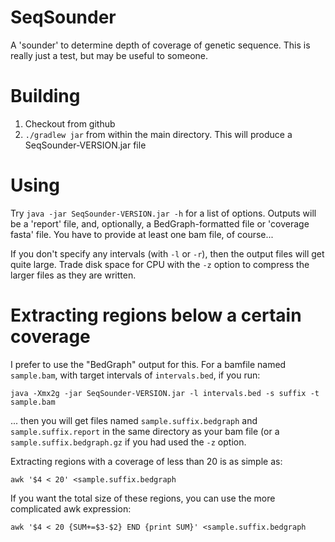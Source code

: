 # SeqSounder
A 'sounder' to determine depth of coverage of genetic sequence. This is really just a test, but may be useful to
someone.

# Building
1. Checkout from github
2. `./gradlew jar` from within the main directory. This will produce a SeqSounder-VERSION.jar file

# Using
Try `java -jar SeqSounder-VERSION.jar -h` for a list of options. Outputs will be a 'report' file, and, optionally,
a BedGraph-formatted file or 'coverage fasta' file. You have to provide at least one bam file, of course...

If you don't specify any intervals (with `-l` or `-r`), then the output files will get quite large. Trade disk space
for CPU with the `-z` option to compress the larger files as they are written.

# Extracting regions below a certain coverage
I prefer to use the "BedGraph" output for this. For a bamfile named `sample.bam`, with target intervals of `intervals.bed`, if you run:

`java -Xmx2g -jar SeqSounder-VERSION.jar -l intervals.bed -s suffix -t sample.bam`

... then you will get files named `sample.suffix.bedgraph` and `sample.suffix.report` in the same directory as your bam file (or a `sample.suffix.bedgraph.gz` if you had used the `-z` option.

Extracting regions with a coverage of less than 20 is as simple as:

`awk '$4 < 20' <sample.suffix.bedgraph`

If you want the total size of these regions, you can use the more complicated awk expression:

`awk '$4 < 20 {SUM+=$3-$2} END {print SUM}' <sample.suffix.bedgraph`
